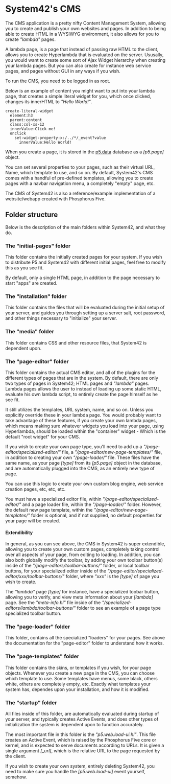 System42's CMS
========

The CMS application is a pretty nifty Content Management System, allowing you to create and publish your own websites and pages.
In addition to being able to create HTML in a WYSIWYG environment, it also allows for you to create _"lambda"_ pages.

A lambda page, is a page that instead of passing raw HTML to the client, allows you to create Hyperlambda that is evaluated
on the server. Ususally, you would want to create some sort of Ajax Widget hierarchy when creating your lambda pages. But you can
also create for instance web service pages, and pages without GUI in any ways if you wish.

To run the CMS, you need to be logged in as root.

Below is an example of content you might want to put into your lambda page, that creates a simple literal widget for you,
which once clicked, changes its innerHTML to _"Hello World!"_.

```
create-literal-widget
  element:h3
  parent:content
  class:col-xs-12
  innerValue:Click me!
  onclick
    set-widget-property:x:/../*/_event?value
      innerValue:Hello World!
```

When you create a page, it is stored in the [p5.data](/plugins/p5.data/) database as a *[p5.page]* object.

You can set several properties to your pages, such as their virtual URL, Name, which template to use, and so on. By default, System42's 
CMS comes with a handful of pre-defined templates, allowing you to create pages with a navbar navigation menu, a completely "empty" 
page, etc.

The CMS of System42 is also a reference/example implementation of a website/webapp created with Phosphorus Five.

## Folder structure

Below is the description of the main folders within System42, and what they do.

### The "initial-pages" folder

This folder contains the initially created pages for your system. If you wish to distribute P5 and System42 with different initial
pages, feel free to modify this as you see fit.

By default, only a single HTML page, in addition to the page necessary to start "apps" are created.

### The "installation" folder

This folder contains the files that will be evaluated during the initial setup of your server, and guides you through setting up a
server salt, root password, and other things necessary to "initialize" your server.

### The "media" folder

This folder contains CSS and other resource files, that System42 is dependent upon.

### The "page-editor" folder

This folder contains the actual CMS editor, and all of the plugins for the different types of pages that are in the system.
By default, there are only two types of pages in System42; HTML pages and _"lambda"_ pages. Lambda pages allows the user to instead
of loading up some static HTML, evaluate his own lambda script, to entirely create the page himself as he see fit. 

It still utilizes the templates, URL system, name, and so on. Unless you explicitly override these in your lambda page. You would
probably want to take advantage of these features, if you create your own lambda pages, which means making sure whatever widgets
you load into your page, using Hyperlambda, should be loaded within the "container" widget - Which is the default "root widget"
for your CMS.

If you wish to create your own page type, you'll need to add up a _"/page-editor/specialized-editor/"_ file, 
a _"/page-editor/new-page-templates/"_ file, in addition to creating your own _"/page-loader/"_ file. These files have the same name,
as your page *[type]* from its *[p5.page]* object in the database, and are automatically plugged into the CMS, as an entirely new
type of page.

You can use this logic to create your own custom blog engine, web service creation pages, etc, etc, etc.

You must have a specialized editor file, within _"/page-editor/specialized-editor/"_ and a page loader file, within 
the _"/page-loader/"_ folder. However, the default new page template, within the _"/page-editor/new-page-templates/"_ folder is optional,
and if not supplied, no default properties for your page will be created.

#### Extendibility

In general, as you can see above, the CMS in System42 is super extendible, allowing you to create your own custom pages, completely
taking control over all aspects of your page, from editing to loading. In addition, you can also both globally modify the toolbar,
by adding your own toolbar button(s) inside of the _"/page-editors/toolbar-buttons/"_ folder, or local toolbar buttons, for your 
specialized editor inside of the _"/page-editor/specialized-editor/xxx/toolbar-buttons/"_ folder, where _"xxx"_ is the *[type]* of
page you wish to create.

The _"lambda"_ page *[type]* for instance, have a specialized toobar button, allowing you to verify, and view meta information about 
your *[lambda]* page. See the _"meta-info.hl"_ file inside of the _"/specialized-editors/lambda/toolbar-buttons/"_ folder to see an 
example of a page type specialized toolbar button.

### The "page-loader" folder

This folder, contains all the specialized "loaders" for your pages. See above the documentation for the "page-editor" folder to
understand how it works.

### The "page-templates" folder

This folder contains the skins, or templates if you wish, for your page objects. Whenever you create a new page in the CMS,
you can choose which template to use. Some templates have menus, some black, others white, others are completely empty, etc.
Exactly what templates your system has, dependes upon your installation, and how it is modified.

### The "startup" folder

All files inside of this folder, are automatically evaluated during startup of your server, and typically creates Active Events, 
and does other types of initialization the system is dependent upon to function accurately.

The most important file in this folder is the _"p5.web.load-ui.hl"_. This file creates an Active Event, which is raised by the
Phosphorus Five core or kernel, and is expected to serve documents according to URLs. It is given a single argument *[_url]*, 
which is the relative URL to the page requested by the client.

If you wish to create your own system, entirely deleting System42, you need to make sure you handle the *[p5.web.load-ui]* event
yourself, somehow.


